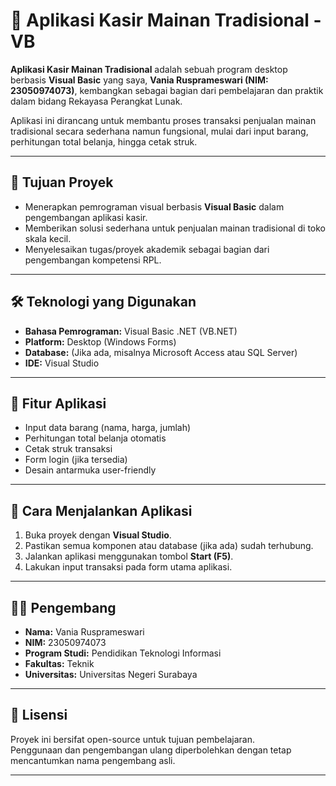 # 💼 Aplikasi Kasir Mainan Tradisional - VB

**Aplikasi Kasir Mainan Tradisional** adalah sebuah program desktop berbasis **Visual Basic** yang saya, **Vania Rusprameswari (NIM: 23050974073)**, kembangkan sebagai bagian dari pembelajaran dan praktik dalam bidang Rekayasa Perangkat Lunak.

Aplikasi ini dirancang untuk membantu proses transaksi penjualan mainan tradisional secara sederhana namun fungsional, mulai dari input barang, perhitungan total belanja, hingga cetak struk.

---

## 🎯 Tujuan Proyek

- Menerapkan pemrograman visual berbasis **Visual Basic** dalam pengembangan aplikasi kasir.
- Memberikan solusi sederhana untuk penjualan mainan tradisional di toko skala kecil.
- Menyelesaikan tugas/proyek akademik sebagai bagian dari pengembangan kompetensi RPL.

---

## 🛠️ Teknologi yang Digunakan

- **Bahasa Pemrograman:** Visual Basic .NET (VB.NET)
- **Platform:** Desktop (Windows Forms)
- **Database:** (Jika ada, misalnya Microsoft Access atau SQL Server)
- **IDE:** Visual Studio

---

## 🧩 Fitur Aplikasi

- Input data barang (nama, harga, jumlah)
- Perhitungan total belanja otomatis
- Cetak struk transaksi
- Form login (jika tersedia)
- Desain antarmuka user-friendly

---

## 🚀 Cara Menjalankan Aplikasi

1. Buka proyek dengan **Visual Studio**.
2. Pastikan semua komponen atau database (jika ada) sudah terhubung.
3. Jalankan aplikasi menggunakan tombol **Start (F5)**.
4. Lakukan input transaksi pada form utama aplikasi.

---

## 👩‍💻 Pengembang

- **Nama:** Vania Rusprameswari  
- **NIM:** 23050974073  
- **Program Studi:** Pendidikan Teknologi Informasi  
- **Fakultas:** Teknik  
- **Universitas:** Universitas Negeri Surabaya  

---

## 📄 Lisensi

Proyek ini bersifat open-source untuk tujuan pembelajaran.  
Penggunaan dan pengembangan ulang diperbolehkan dengan tetap mencantumkan nama pengembang asli.

---

